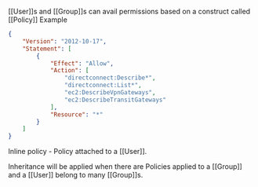 [[User]]s and [[Group]]s can avail permissions based on a construct called [[Policy]]
Example

```json
{
    "Version": "2012-10-17",
    "Statement": [
        {
            "Effect": "Allow",
            "Action": [
                "directconnect:Describe*",
                "directconnect:List*",
                "ec2:DescribeVpnGateways",
                "ec2:DescribeTransitGateways"
            ],
            "Resource": "*"
        }
    ]
}

```

Inline policy - Policy attached to a [[User]].

Inheritance will be applied when there are Policies applied to a  [[Group]] and a [[User]] belong to  many [[Group]]s.
